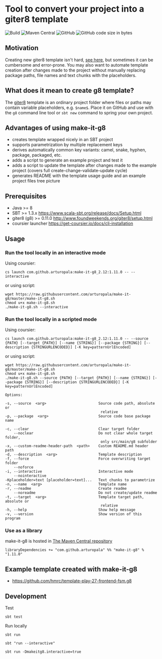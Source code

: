 Tool to convert your project into a giter8 template
===

![Build](https://github.com/arturopala/make-it-g8/workflows/Build/badge.svg) ![Maven Central](https://img.shields.io/maven-central/v/com.github.arturopala/make-it-g8_2.12.svg) ![GitHub](https://img.shields.io/github/license/arturopala/make-it-g8.svg) ![GitHub code size in bytes](https://img.shields.io/github/languages/code-size/arturopala/make-it-g8.svg)

## Motivation
Creating new giter8 template isn't hard, [see here](http://www.foundweekends.org/giter8/template.html), but sometimes it can be cumbersome and error-prone. 
You may also want to automate template creation after changes made to the project without manually replacing package paths, file names and text chunks with the placeholders.

## What does it mean to create g8 template?
The [giter8](http://www.foundweekends.org/giter8) template is an ordinary project folder where files or paths may contain variable placeholders, e.g. `$name$`. 
Place it on GitHub and use with the `g8` command line tool or `sbt new` command to spring your own project.

## Advantages of using make-it-g8

* creates template wrapped nicely in an SBT project
* supports parametrization by multiple replacement keys
* derives automatically common key variants: camel, snake, hyphen, package, packaged, etc.
* adds a script to generate an example project and test it
* adds a script to update the template after changes made to the example project (covers full create-change-validate-update cycle)
* generates README with the template usage guide and an example project files tree picture

## Prerequisites

* Java >= 8
* SBT >= 1.3.x <https://www.scala-sbt.org/release/docs/Setup.html>
* giter8 (g8) >= 0.11.0 <http://www.foundweekends.org/giter8/setup.html>
* coursier launcher <https://get-coursier.io/docs/cli-installation>

## Usage

### Run the tool locally in an interactive mode

Using coursier:

    cs launch com.github.arturopala:make-it-g8_2.12:1.11.0 -- --interactive

or using script:

    wget https://raw.githubusercontent.com/arturopala/make-it-g8/master/make-it-g8.sh
    chmod u+x make-it-g8.sh
    ./make-it-g8.sh --interactive

### Run the tool locally in a scripted mode

Using coursier:

    cs launch com.github.arturopala:make-it-g8_2.12:1.11.0 -- --source {PATH} [--target {PATH}] [--name {STRING}] [--package {STRING}] [--description {STRINGURLENCODED}] [-K key=patternUrlEncoded]

or using script:

    wget https://raw.githubusercontent.com/arturopala/make-it-g8/master/make-it-g8.sh
    chmod u+x make-it-g8.sh
    ./make-it-g8.sh --source {PATH} [--target {PATH}] [--name {STRING}] [--package {STRING}] [--description {STRINGURLENCODED}] [-K key=patternUrlEncoded]

    Options:

    -s, --source  <arg>                        Source code path, absolute or
                                                relative
    -p, --package  <arg>                       Source code base package name

    -c, --clear                                Clear target folder
        --noclear                              Do not clear whole target folder,
                                                only src/main/g8 subfolder
    -x, --custom-readme-header-path  <path>    Custom README.md header path
    -d, --description  <arg>                   Template description
    -f, --force                                Force overwriting target folder
        --noforce
    -i, --interactive                          Interactive mode
        --nointeractive
    -Kplaceholder=text [placeholder=text]...   Text chunks to parametrize
    -n, --name  <arg>                          Template name
    -r, --readme                               Create readme
        --noreadme                             Do not create/update readme
    -t, --target  <arg>                        Template target path, absolute or
                                                relative
    -h, --help                                 Show help message
    -v, --version                              Show version of this program
    
### Use as a library

make-it-g8 is hosted in [The Maven Central repository](https://search.maven.org/artifact/com.github.arturopala/make-it-g8/)

    libraryDependencies += "com.github.arturopala" %% "make-it-g8" % "1.11.0"      
      
## Example template created with make-it-g8

* https://github.com/hmrc/template-play-27-frontend-fsm.g8

## Development

Test

    sbt test

Run locally

    sbt run

    sbt "run --interactive"

    sbt run -Dmakeitg8.interactive=true 
    

